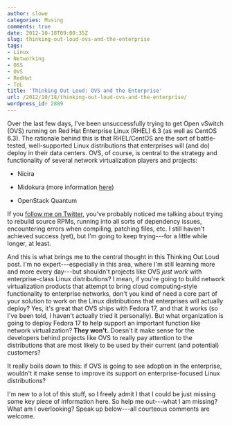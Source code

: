 ```yaml
---
author: slowe
categories: Musing
comments: true
date: 2012-10-18T09:00:35Z
slug: thinking-out-loud-ovs-and-the-enterprise
tags:
- Linux
- Networking
- OSS
- OVS
- RedHat
- ToL
title: 'Thinking Out Loud: OVS and the Enterprise'
url: /2012/10/18/thinking-out-loud-ovs-and-the-enterprise/
wordpress_id: 2889
---
```


Over the last few days, I've been unsuccessfully trying to get Open vSwitch (OVS) running on Red Hat Enterprise Linux (RHEL) 6.3 (as well as CentOS 6.3). The rationale behind this is that RHEL/CentOS are the sort of battle-tested, well-supported Linux distributions that enterprises will (and do) deploy in their data centers. OVS, of course, is central to the strategy and functionality of several network virtualization players and projects:

* Nicira

* Midokura (more information [here](http://searchnetworking.techtarget.com/news/2240166952/Midokura-network-virtualization-Layer-2-7-services-OpenStack))

* OpenStack Quantum

If you [follow me on Twitter](http://twitter.com/scott_lowe), you've probably noticed me talking about trying to rebuild source RPMs, running into all sorts of dependency issues, encountering errors when compiling, patching files, etc. I still haven't achieved success (yet), but I'm going to keep trying---for a little while longer, at least.

And this is what brings me to the central thought in this Thinking Out Loud post. I'm no expert---especially in this area, where I'm still learning more and more every day---but shouldn't projects like OVS _just work_ with enterprise-class Linux distributions? I mean, if you're going to build network virtualization products that attempt to bring cloud computing-style functionality to enterprise networks, don't you kind of need a core part of your solution to work on the Linux distributions that enterprises will actually deploy? Yes, it's great that OVS ships with Fedora 17, and that it works (so I've been told, I haven't actually tried it personally). But what organization is going to deploy Fedora 17 to help support an important function like network virtualization? **They won't.** Doesn't it make sense for the developers behind projects like OVS to really pay attention to the distributions that are most likely to be used by their current (and potential) customers?

It really boils down to this: if OVS is going to see adoption in the enterprise, wouldn't it make sense to improve its support on enterprise-focused Linux distributions?

I'm new to a lot of this stuff, so I freely admit I that I could be just missing some key piece of information here. So help me out---what I am missing? What am I overlooking? Speak up below---all courteous comments are welcome.
